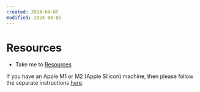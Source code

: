 ```yaml
---
created: 2024-04-05
modified: 2024-04-05
---
```

# Resources

  - Take me to [Resources](https://kodekloud.com/topic/resources-2/)

If you have an Apple M1 or M2 (Apple Silicon) machine, then please follow the separate instructions [here](../../apple-silicon/README.md).
